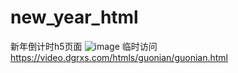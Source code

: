 # new_year_html
新年倒计时h5页面 ![image](https://video.dgrxs.com/htmls/guonian/djs.png) 
临时访问 https://video.dgrxs.com/htmls/guonian/guonian.html
